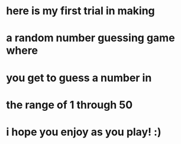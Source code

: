 # here is my first trial in making 
# a random number guessing game where
# you get to guess a number in 
# the range of 1 through 50
# i hope you enjoy as you play! :)
